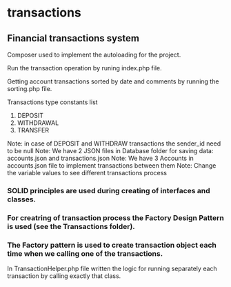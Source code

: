 # transactions
## Financial transactions system

Composer used to implement the autoloading for the project.

Run the transaction operation by runing index.php file.

Getting account transactions sorted by date and comments by running the sorting.php file. 

Transactions type constants list
1. DEPOSIT
2. WITHDRAWAL
3. TRANSFER

Note: in case of DEPOSIT and WITHDRAW transactions the sender_id need to be null
Note: We have 2 JSON files in Database folder for saving data: accounts.json and transactions.json
Note: We have 3 Accounts in accounts.json file to implement transactions between them
Note: Change the variable values to see different transactions process

### SOLID principles are used during creating of interfaces and classes.

### For creatring of transaction process the Factory Design Pattern is used (see the Transactions folder).
### The Factory pattern is used to create transaction object each time when we calling one of the transactions.

In TransactionHelper.php file written the logic for running separately each transaction by calling exactly that class.
